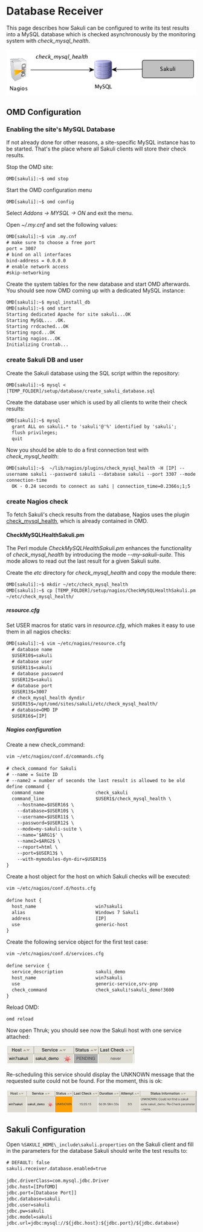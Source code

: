 # Database Receiver
This page describes how Sakuli can be configured to write its test results into a MySQL database which is checked asynchronously by the monitoring system with *check_mysql_health*. 

![sakuli-db-receiver](pics/sakuli-db.png)
 
## OMD Configuration

### Enabling the site's MySQL Database
If not already done for other reasons, a site-specific MySQL instance has to be started. That's the place where all Sakuli clients will store their check results. 

Stop the OMD site:

	OMD[sakuli]:~$ omd stop

Start the OMD configuration menu

	OMD[sakuli]:~$ omd config
	
Select *Addons -> MYSQL -> ON* and exit the menu. 

Open *~/.my.cnf* and set the following values: 

	OMD[sakuli]:~$ vim .my.cnf
	# make sure to choose a free port
	port = 3007  
	# bind on all interfaces
	bind-address = 0.0.0.0 
	# enable network access
	#skip-networking

Create the system tables for the new database and start OMD afterwards. You should see now OMD coming up with a dedicated MySQL instance: 

	OMD[sakuli]:~$ mysql_install_db 
	OMD[sakuli]:~$ omd start
	Starting dedicated Apache for site sakuli...OK
	Starting MySQL... .OK.
	Starting rrdcached...OK
	Starting npcd...OK
	Starting nagios...OK
	Initializing Crontab...
	 
### create Sakuli DB and user

Create the Sakuli database using the SQL script within the repository: 

	OMD[sakuli]:~$ mysql < [TEMP_FOLDER]/setup/database/create_sakuli_database.sql
	
Create the database user which is used by all clients to write their check results: 

	OMD[sakuli]:~$ mysql
	  grant ALL on sakuli.* to 'sakuli'@'%' identified by 'sakuli';
	  flush privileges;
	  quit
	  
Now you should be able to do a first connection test with *check_mysql_health*: 

	OMD[sakuli]:~$ 	~/lib/nagios/plugins/check_mysql_health -H [IP] --username sakuli --password sakuli --database sakuli --port 3307 --mode connection-time
	  OK - 0.24 seconds to connect as sahi | connection_time=0.2366s;1;5

### create Nagios check

To fetch Sakuli's check results from the database, Nagios uses the plugin [check_mysql_health](http://labs.consol.de/lang/de/nagios/check_mysql_health/), which is already contained in OMD. 

#### CheckMySQLHealthSakuli.pm

The Perl module *CheckMySQLHealthSakuli.pm*  enhances the functionality of *check_mysql_health* by introducing the mode *--my-sakuli-suite*. This mode allows to read out the last result for a given Sakuli suite. 

Create the *etc* directory for *check_mysql_health* and copy the module there: 

	OMD[sakuli]:~$ mkdir ~/etc/check_mysql_health
	OMD[sakuli]:~$ cp [TEMP_FOLDER]/setup/nagios/CheckMySQLHealthSakuli.pm ~/etc/check_mysql_health/

##### resource.cfg
Set USER macros for static vars in *resource.cfg*, which makes it easy to use them in all nagios checks:  

	OMD[sakuli]:~$ vim ~/etc/nagios/resource.cfg
	  # database name
	  $USER10$=sakuli
	  # database user
	  $USER11$=sakuli
	  # database password
	  $USER12$=sakuli
	  # database port
	  $USER13$=3007
	  # check_mysql_health dyndir
	  $USER15$=/opt/omd/sites/sakuli/etc/check_mysql_health/
	  # database=OMD IP
	  $USER16$=[IP]  
	  
##### Nagios configuration
Create a new check_command: 

	vim ~/etc/nagios/conf.d/commands.cfg
	
	# check_command for Sakuli 
	# --name = Suite ID
	# --name2 = number of seconds the last result is allowed to be old
	define command {
	  command_name                   check_sakuli
	  command_line                   $USER1$/check_mysql_health \
      	--hostname=$USER16$ \
        --database=$USER10$ \
        --username=$USER11$ \
        --password=$USER12$ \
        --mode=my-sakuli-suite \
        --name='$ARG1$' \
        --name2=$ARG2$ \
        --report=html \
        --port=$USER13$ \
        --with-mymodules-dyn-dir=$USER15$
	}

Create a host object for the host on which Sakuli checks will be executed: 

	vim ~/etc/nagios/conf.d/hosts.cfg
	
	define host {
	  host_name                      win7sakuli
	  alias                          Windows 7 Sakuli
	  address                        [IP]
	  use                            generic-host
	}

Create the following service object for the first test case: 

	vim ~/etc/nagios/conf.d/services.cfg
	
	define service {
	  service_description            sakuli_demo
	  host_name                      win7sakuli
	  use                            generic-service,srv-pnp
	  check_command                  check_sakuli!sakuli_demo!3600
	}
	
Reload OMD:

	omd reload
	
Now open Thruk; you should see now the Sakuli host with one service attached: 

![omd_pending](pics/omd-pending.png)

Re-scheduling this service should display the UNKNOWN message that the requested suite could not be found. For the moment, this is ok: 

![omd_unknown](pics/omd-unknown.png)

## Sakuli Configuration

Open `%SAKULI_HOME\_include\sakuli.properties` on the Sakuli client and fill in the parameters for the database Sakuli should write the test results to:

    # DEFAULT: false
    sakuli.receiver.database.enabled=true
	
	jdbc.driverClass=com.mysql.jdbc.Driver
    jdbc.host=[IPofOMD]
    jdbc.port=[Database Port]]
    jdbc.database=sakuli
    jdbc.user=sakuli
    jdbc.pw=sakuli
    jdbc.model=sakuli
    jdbc.url=jdbc:mysql://${jdbc.host}:${jdbc.port}/${jdbc.database}

